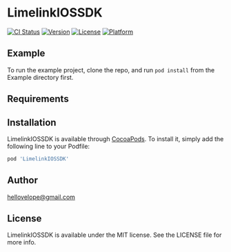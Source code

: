 # LimelinkIOSSDK

[![CI Status](https://img.shields.io/travis/hysong@artue.io/LimelinkIOSSDK.svg?style=flat)](https://travis-ci.org/hysong@artue.io/LimelinkIOSSDK)
[![Version](https://img.shields.io/cocoapods/v/LimelinkIOSSDK.svg?style=flat)](https://cocoapods.org/pods/LimelinkIOSSDK)
[![License](https://img.shields.io/cocoapods/l/LimelinkIOSSDK.svg?style=flat)](https://cocoapods.org/pods/LimelinkIOSSDK)
[![Platform](https://img.shields.io/cocoapods/p/LimelinkIOSSDK.svg?style=flat)](https://cocoapods.org/pods/LimelinkIOSSDK)

## Example

To run the example project, clone the repo, and run `pod install` from the Example directory first.

## Requirements

## Installation

LimelinkIOSSDK is available through [CocoaPods](https://cocoapods.org). To install
it, simply add the following line to your Podfile:

```ruby
pod 'LimelinkIOSSDK'
```

## Author

hellovelope@gmail.com

## License

LimelinkIOSSDK is available under the MIT license. See the LICENSE file for more info.
